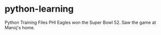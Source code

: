 # python-learning
Python Training Files
PHI Eagles won the Super Bowl 52. Saw the game at Manoj's home.
